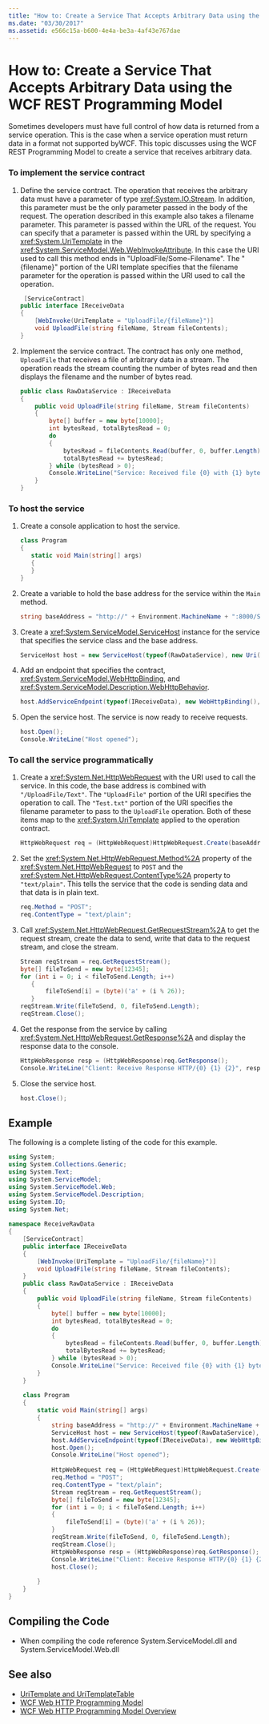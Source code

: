 ```yaml
---
title: "How to: Create a Service That Accepts Arbitrary Data using the WCF REST Programming Model"
ms.date: "03/30/2017"
ms.assetid: e566c15a-b600-4e4a-be3a-4af43e767dae
---
```

# How to: Create a Service That Accepts Arbitrary Data using the WCF REST Programming Model
Sometimes developers must have full control of how data is returned from a service operation. This is the case when a service operation must return data in a format not supported byWCF. This topic discusses using the WCF REST Programming Model to create a service that receives arbitrary data.  
  
### To implement the service contract  
  
1. Define the service contract. The operation that receives the arbitrary data must have a parameter of type <xref:System.IO.Stream>. In addition, this parameter must be the only parameter passed in the body of the request. The operation described in this example also takes a filename parameter. This parameter is passed within the URL of the request. You can specify that a parameter is passed within the URL by specifying a <xref:System.UriTemplate> in the <xref:System.ServiceModel.Web.WebInvokeAttribute>. In this case the URI used to call this method ends in "UploadFile/Some-Filename". The "{filename}" portion of the URI template specifies that the filename parameter for the operation is passed within the URI used to call the operation.  
  
    ```csharp  
     [ServiceContract]  
    public interface IReceiveData  
    {  
        [WebInvoke(UriTemplate = "UploadFile/{fileName}")]  
        void UploadFile(string fileName, Stream fileContents);  
    }  
    ```  
  
2. Implement the service contract. The contract has only one method, `UploadFile` that receives a file of arbitrary data in a stream. The operation reads the stream counting the number of bytes read and then displays the filename and the number of bytes read.  
  
    ```csharp  
    public class RawDataService : IReceiveData  
    {  
        public void UploadFile(string fileName, Stream fileContents)  
        {  
            byte[] buffer = new byte[10000];  
            int bytesRead, totalBytesRead = 0;  
            do  
            {  
                bytesRead = fileContents.Read(buffer, 0, buffer.Length);  
                totalBytesRead += bytesRead;  
            } while (bytesRead > 0);  
            Console.WriteLine("Service: Received file {0} with {1} bytes", fileName, totalBytesRead);  
        }  
    }  
    ```  
  
### To host the service  
  
1. Create a console application to host the service.  
  
    ```csharp  
    class Program  
    {  
       static void Main(string[] args)  
       {  
       }  
    }  
    ```  
  
2. Create a variable to hold the base address for the service within the `Main` method.  
  
    ```csharp  
    string baseAddress = "http://" + Environment.MachineName + ":8000/Service";  
    ```  
  
3. Create a <xref:System.ServiceModel.ServiceHost> instance for the service that specifies the service class and the base address.  
  
    ```csharp  
    ServiceHost host = new ServiceHost(typeof(RawDataService), new Uri(baseAddress));  
    ```  
  
4. Add an endpoint that specifies the contract, <xref:System.ServiceModel.WebHttpBinding>, and <xref:System.ServiceModel.Description.WebHttpBehavior>.  
  
    ```csharp  
    host.AddServiceEndpoint(typeof(IReceiveData), new WebHttpBinding(), "").Behaviors.Add(new WebHttpBehavior());  
    ```  
  
5. Open the service host. The service is now ready to receive requests.  
  
    ```csharp  
    host.Open();  
    Console.WriteLine("Host opened");  
    ```  
  
### To call the service programmatically  
  
1. Create a <xref:System.Net.HttpWebRequest> with the URI used to call the service. In this code, the base address is combined with `"/UploadFile/Text"`. The `"UploadFile"` portion of the URI specifies the operation to call. The `"Test.txt"` portion of the URI specifies the filename parameter to pass to the `UploadFile` operation. Both of these items map to the <xref:System.UriTemplate> applied to the operation contract.  
  
    ```csharp  
    HttpWebRequest req = (HttpWebRequest)HttpWebRequest.Create(baseAddress + "/UploadFile/Test.txt");  
    ```  
  
2. Set the <xref:System.Net.HttpWebRequest.Method%2A> property of the <xref:System.Net.HttpWebRequest> to `POST` and the <xref:System.Net.HttpWebRequest.ContentType%2A> property to `"text/plain"`. This tells the service that the code is sending data and that data is in plain text.  
  
    ```csharp  
    req.Method = "POST";  
    req.ContentType = "text/plain";  
    ```  
  
3. Call <xref:System.Net.HttpWebRequest.GetRequestStream%2A> to get the request stream, create the data to send, write that data to the request stream, and close the stream.  
  
    ```csharp  
    Stream reqStream = req.GetRequestStream();  
    byte[] fileToSend = new byte[12345];  
    for (int i = 0; i < fileToSend.Length; i++)  
       {  
           fileToSend[i] = (byte)('a' + (i % 26));  
       }  
    reqStream.Write(fileToSend, 0, fileToSend.Length);  
    reqStream.Close();  
    ```  
  
4. Get the response from the service by calling <xref:System.Net.HttpWebRequest.GetResponse%2A> and display the response data to the console.  
  
    ```csharp  
    HttpWebResponse resp = (HttpWebResponse)req.GetResponse();  
    Console.WriteLine("Client: Receive Response HTTP/{0} {1} {2}", resp.ProtocolVersion, (int)resp.StatusCode, resp.StatusDescription);  
    ```  
  
5. Close the service host.  
  
    ```csharp  
    host.Close();  
    ```  
  
## Example  
 The following is a complete listing of the code for this example.  
  
```csharp  
using System;  
using System.Collections.Generic;  
using System.Text;  
using System.ServiceModel;  
using System.ServiceModel.Web;  
using System.ServiceModel.Description;  
using System.IO;  
using System.Net;  
  
namespace ReceiveRawData  
{  
    [ServiceContract]  
    public interface IReceiveData  
    {  
        [WebInvoke(UriTemplate = "UploadFile/{fileName}")]  
        void UploadFile(string fileName, Stream fileContents);  
    }  
    public class RawDataService : IReceiveData  
    {  
        public void UploadFile(string fileName, Stream fileContents)  
        {  
            byte[] buffer = new byte[10000];  
            int bytesRead, totalBytesRead = 0;  
            do  
            {  
                bytesRead = fileContents.Read(buffer, 0, buffer.Length);  
                totalBytesRead += bytesRead;  
            } while (bytesRead > 0);  
            Console.WriteLine("Service: Received file {0} with {1} bytes", fileName, totalBytesRead);  
        }  
    }  
  
    class Program  
    {  
        static void Main(string[] args)  
        {  
            string baseAddress = "http://" + Environment.MachineName + ":8000/Service";  
            ServiceHost host = new ServiceHost(typeof(RawDataService), new Uri(baseAddress));  
            host.AddServiceEndpoint(typeof(IReceiveData), new WebHttpBinding(), "").Behaviors.Add(new WebHttpBehavior());  
            host.Open();  
            Console.WriteLine("Host opened");  
  
            HttpWebRequest req = (HttpWebRequest)HttpWebRequest.Create(baseAddress + "/UploadFile/Test.txt");  
            req.Method = "POST";  
            req.ContentType = "text/plain";  
            Stream reqStream = req.GetRequestStream();  
            byte[] fileToSend = new byte[12345];  
            for (int i = 0; i < fileToSend.Length; i++)  
            {  
                fileToSend[i] = (byte)('a' + (i % 26));  
            }  
            reqStream.Write(fileToSend, 0, fileToSend.Length);  
            reqStream.Close();  
            HttpWebResponse resp = (HttpWebResponse)req.GetResponse();  
            Console.WriteLine("Client: Receive Response HTTP/{0} {1} {2}", resp.ProtocolVersion, (int)resp.StatusCode, resp.StatusDescription);  
            host.Close();  
  
        }  
    }  
}  
```  
  
## Compiling the Code  
  
- When compiling the code reference System.ServiceModel.dll and System.ServiceModel.Web.dll  
  
## See also

- [UriTemplate and UriTemplateTable](uritemplate-and-uritemplatetable.md)
- [WCF Web HTTP Programming Model](wcf-web-http-programming-model.md)
- [WCF Web HTTP Programming Model Overview](wcf-web-http-programming-model-overview.md)
